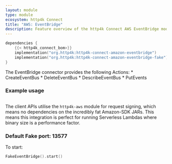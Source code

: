 ```yaml
---
layout: module
type: module
ecosystem: http4k Connect
title: "AWS: EventBridge"
description: Feature overview of the http4k Connect AWS EventBridge modules
---
```


```kotlin
dependencies {
    {{< http4k_connect_bom>}}
    implementation("org.http4k:http4k-connect-amazon-eventbridge")
    implementation("org.http4k:http4k-connect-amazon-eventbridge-fake")
}
```


The EventBridge connector provides the following Actions:
     *  CreateEventBus
     *  DeleteEventBus
     *  DescribeEventBus
     *  PutEvents

### Example usage
```kotlin
```

The client APIs utilise the `http4k-aws` module for request signing, which means no dependencies on the incredibly fat Amazon-SDK JARs. This means this integration is perfect for running Serverless Lambdas where binary size is a performance factor.

### Default Fake port: 13577

To start:
```kotlin
FakeEventBridge().start()
```
